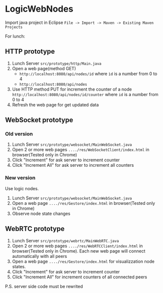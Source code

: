 # LogicWebNodes
Import java project in Eclipse
`File -> Import -> Maven -> Existing Maven Projects`

For lunch:

## HTTP prototype
1. Lunch Server `src/prototype/http/Main.java`
2. Open a web page(method GET) 
    *  `http://localhost:8080/api/nodes/id` where `ìd` is a number from 0 to 4
    *  `http://localhost:8080/api/nodes`
3. Use HTTP method PUT for increment the counter of a node `http://localhost:8080/api/nodes/id/counter` where `id` is a number from 0 to 4
4. Refresh the web page for get updated data


## WebSocket prototype
### Old version
1. Lunch Server `src/prototype/websocket/MainWebSocket.java`
2. Open 2 or more web pages `..../res/WebSocketClient/index.html` in browser(Tested only in Chrome)
3. Click "Increment" for ask server to increment counter
4. Click "Increment All" for ask server to increment all counters

### New version
Use logic nodes.
1. Lunch Server `src/prototype/websocket/MainWebSocket.java`
2. Open a web page `..../res/Gestore/index.html` in browser(Tested only in Chrome) 
3. Observe node state changes


## WebRTC prototype
1. Lunch Server `src/prototype/webrtc/MainWebRTC.java`
2. Open 2 or more web pages `..../res/WebRTCClient/index.html` in browser(Tested only in Chrome).
  Each new web page will connect automatically with all peers
3. Open a web page `..../res/Gestore/index.html` for visualizzation node states. 
4. Click "Increment" for ask server to increment counter
5. Click "Increment All" for increment counters of all connected peers 

P.S. server side code must be rewrited
